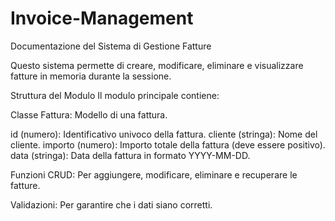 # Invoice-Management

Documentazione del Sistema di Gestione Fatture

Questo sistema permette di creare, modificare, eliminare e visualizzare fatture in memoria durante la sessione.

Struttura del Modulo
Il modulo principale contiene:

Classe Fattura: Modello di una fattura.

id (numero): Identificativo univoco della fattura.
cliente (stringa): Nome del cliente.
importo (numero): Importo totale della fattura (deve essere positivo).
data (stringa): Data della fattura in formato YYYY-MM-DD.

Funzioni CRUD: Per aggiungere, modificare, eliminare e recuperare le fatture.

Validazioni: Per garantire che i dati siano corretti.

